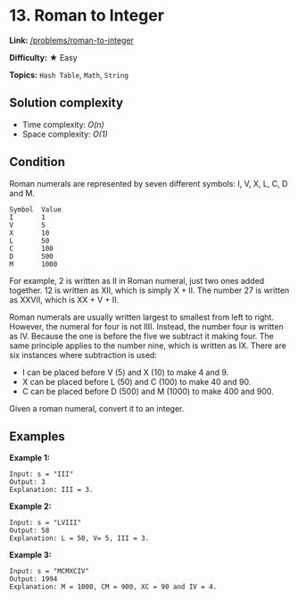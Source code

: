 # 13. Roman to Integer

**Link:** [/problems/roman-to-integer](https://leetcode.com/problems/roman-to-integer/description/)

**Difficulty:** &#9733; Easy

**Topics:** `Hash Table`, `Math`, `String`

## Solution complexity

- Time complexity: _O(n)_
- Space complexity: _O(1)_

## Condition

Roman numerals are represented by seven different symbols: I, V, X, L, C, D and M.

```plaintext
Symbol  Value
I       1
V       5
X       10
L       50
C       100
D       500
M       1000
```

For example, 2 is written as II in Roman numeral, just two ones added together. 12 is written as XII, which is simply X + II. The number 27 is written as XXVII, which is XX + V + II.

Roman numerals are usually written largest to smallest from left to right. However, the numeral for four is not IIII. Instead, the number four is written as IV. Because the one is before the five we subtract it making four. The same principle applies to the number nine, which is written as IX. There are six instances where subtraction is used:

- I can be placed before V (5) and X (10) to make 4 and 9.
- X can be placed before L (50) and C (100) to make 40 and 90.
- C can be placed before D (500) and M (1000) to make 400 and 900.

Given a roman numeral, convert it to an integer.

## Examples

**Example 1:**

```plaintext
Input: s = "III"
Output: 3
Explanation: III = 3.
```

**Example 2:**

```plaintext
Input: s = "LVIII"
Output: 58
Explanation: L = 50, V= 5, III = 3.
```

**Example 3:**

```plaintext
Input: s = "MCMXCIV"
Output: 1994
Explanation: M = 1000, CM = 900, XC = 90 and IV = 4.
```

